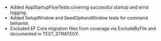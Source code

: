 - Added AppStartupFlowTests covering successful startup and error logging.
- Added SetupWindow and SeedOptionsWindow tests for command behavior.
- Excluded EF Core migration files from coverage via ExcludeByFile and documented in TEST_STRATEGY.
